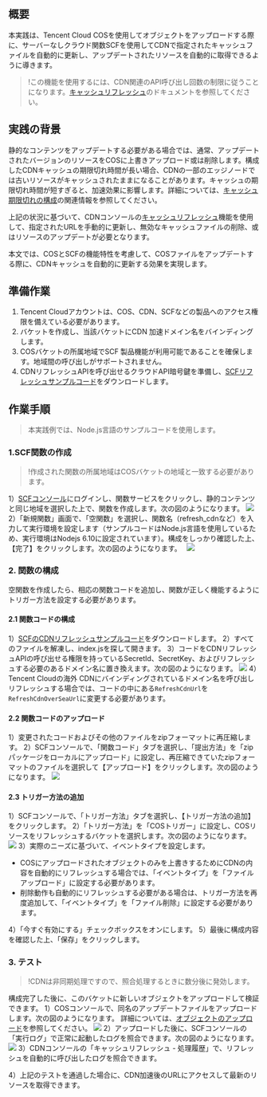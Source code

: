 ## 概要
本実践は、Tencent Cloud COSを使用してオブジェクトをアップロードする際に、サーバーなしクラウド関数SCFを使用してCDNで指定されたキャッシュファイルを自動的に更新し、アップデートされたリソースを自動的に取得できるように導きます。

>!この機能を使用するには、CDN関連のAPI呼び出し回数の制限に従うことになります。[キャッシュリフレッシュ](https://cloud.tencent.com/document/product/228/6299#url-.E5.88.B7.E6.96.B0)のドキュメントを参照してください。

## 実践の背景

静的なコンテンツをアップデートする必要がある場合では、通常、アップデートされたバージョンのリソースをCOSに上書きアップロード或は削除します。構成したCDNキャッシュの期限切れ時間が長い場合、CDNの一部のエッジノードでは古いリソースがキャッシュされたままになることがあります。キャッシュの期限切れ時間が短すぎると、加速効果に影響します。詳細については、[キャッシュ期限切れの構成](https://cloud.tencent.com/document/product/228/6290)の関連情報を参照してください。

上記の状況に基づいて、CDNコンソールの[キャッシュリフレッシュ](https://cloud.tencent.com/document/product/228/6299)機能を使用して、指定されたURLを手動的に更新し、無効なキャッシュファイルの削除、或はリソースのアップデートが必要となります。

本文では、COSとSCFの機能特性を考慮して、COSファイルをアップデートする際に、CDNキャッシュを自動的に更新する効果を実現します。

## 準備作業

1. Tencent Cloudアカウントは、COS、CDN、SCFなどの製品へのアクセス権限を備えている必要があります。
2. バケットを作成し、当該バケットにCDN 加速ドメイン名をバインディングします。
3. COSバケットの所属地域でSCF 製品機能が利用可能であることを確保します。地域間の呼び出しがサポートされません。
4. CDNリフレッシュAPIを呼び出せるクラウドAPI暗号鍵を準備し、[SCFリフレッシュサンプルコード](https://main.qcloudimg.com/raw/757b646eb68e9b9a5b2fc4bf0fed2492/scf_about_cdn_refresh.zip)をダウンロードします。

## 作業手順

> 本実践例では、Node.js言語のサンプルコードを使用します。

### 1.SCF関数の作成
>!作成された関数の所属地域はCOSバケットの地域と一致する必要があります。

1）[SCFコンソール](https://console.cloud.tencent.com/scf/)にログインし、関数サービスをクリックし、静的コンテンツと同じ地域を選択した上で、関数を作成します。次の図のようになります。
![](https://main.qcloudimg.com/raw/332edc2828575a4c802a9af9cb233b08.png)
2）「新規関数」画面で、「空関数」を選択し、関数名（refresh_cdnなど）を入力して実行環境を設定します（サンプルコードはNode.js言語を使用しているため、実行環境はNodejs 6.10に設定されています）。構成をしっかり確認した上、【完了】をクリックします。次の図のようになります。　
![](https://main.qcloudimg.com/raw/70e9dbae0471dd8cd50ffa724eb089f4.png)

### 2. 関数の構成

空関数を作成したら、相応の関数コードを追加し、関数が正しく機能するようにトリガー方法を設定する必要があります。

#### 2.1 関数コードの構成

1）[SCFのCDNリフレッシュサンプルコード](https://main.qcloudimg.com/raw/757b646eb68e9b9a5b2fc4bf0fed2492/scf_about_cdn_refresh.zip)をダウンロードします。
2）すべてのファイルを解凍し、index.jsを探して開きます。
3）コードをCDNリフレッシュAPIの呼び出せる権限を持っているSecretId、SecretKey、およびリフレッシュする必要のあるドメイン名に置き換えます。次の図のようになります。
![](https://main.qcloudimg.com/raw/b2b0eba560e3229fc402490f0737712b.png)
4）Tencent Cloudの海外 CDNにバインディングされているドメイン名を呼び出しリフレッシュする場合では、コードの中にある`RefreshCdnUrl`を`RefreshCdnOverSeaUrl`に変更する必要があります。

#### 2.2 関数コードのアップロード

1）変更されたコードおよびその他のファイルをzipフォーマットに再圧縮します。
2）SCFコンソールで、「関数コード」タブを選択し、「提出方法」を「zipパッケージをローカルにアップロード」に設定し、再圧縮できていたzipフォーマットのファイルを選択して【アップロード】をクリックします。次の図のようになります。
![](https://main.qcloudimg.com/raw/9672da05b98748a5ef06da393ec64d04.png)

#### 2.3 トリガー方法の追加

1）SCFコンソールで、「トリガー方法」タブを選択し、【トリガー方法の追加】をクリックします。
2）「トリガー方法」を「COSトリガー」に設定し、COSリソースをリフレッシュするバケットを選択します。次の図のようになります。
![](https://main.qcloudimg.com/raw/8f3b5efab6a30b008fd1b8e12eafb1e0.png)
3）実際のニーズに基づいて、イベントタイプを設定します。
- COSにアップロードされたオブジェクトのみを上書きするためにCDNの内容を自動的にリフレッシュする場合では、「イベントタイプ」を「ファイルアップロード」に設定する必要があります。
- 削除動作も自動的にリフレッシュする必要がある場合は、トリガー方法を再度追加して、「イベントタイプ」を「ファイル削除」に設定する必要があります。

4）「今すぐ有効にする」チェックボックスをオンにします。
5）最後に構成内容を確認した上、「保存」をクリックします。

### 3. テスト
>!CDNは非同期処理ですので、照合処理するときに数分後に発効します。

構成完了した後に、このバケットに新しいオブジェクトをアップロードして検証できます。
1）COSコンソールで、同名のアップデートファイルをアップロードします。次の図のようになります。
詳細については、[オブジェクトのアップロード](https://cloud.tencent.com/document/product/436/13321)を参照してください。
![](https://main.qcloudimg.com/raw/66ba3a7ea298f2f4e240f76ebe76df03.png)
2）アップロードした後に、SCFコンソールの「実行ログ」で正常に起動したログを照合できます。次の図のようになります。
![](https://main.qcloudimg.com/raw/99b84dec0d0d3599fbffecef2d8e4d95.png)
3）CDNコンソールの「キャッシュリフレッシュ - 処理履歴」で、リフレッシュを自動的に呼び出したログを照合できます。

4）上記のテストを通過した場合に、CDN加速後のURLにアクセスして最新のリソースを取得できます。
